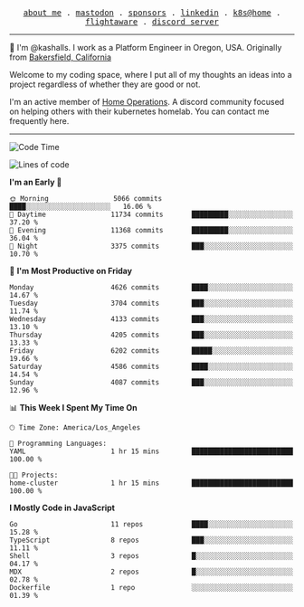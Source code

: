 <p align="center">
  <samp>
    <a href="https://jordanjones.org/">about me</a> .
    <a rel="me" href="https://mastodon.social/@kashall">mastodon</a> .
    <a href="https://github.com/sponsors/kashalls">sponsors</a> .
    <a href="https://linkedin.com/in/jordpjones">linkedin</a> .
    <a href="https://github.com/kashalls/home-cluster">k8s@home</a> .
    <a href="https://flightaware.com/adsb/stats/user/kashalls">flightaware</a> .
    <a href="https://discord.gg/V2WrCfqba9">discord server</a>
  </samp>
</p>

----------------------------------------------------------------

:wave: I'm @kashalls. I work as a Platform Engineer in Oregon, USA. Originally from [Bakersfield, California](https://maps.app.goo.gl/QQMtywTWghpXB6Tu6)

Welcome to my coding space, where I put all of my thoughts an ideas into a project regardless of whether they are good or not.

I'm an active member of [Home Operations](https://discord.gg/home-operations). A discord community focused on helping others with their kubernetes homelab. You can contact me frequently here.

----------------------------------------------------------------
<!--START_SECTION:waka-->
![Code Time](http://img.shields.io/badge/Code%20Time-2%2C405%20hrs%2035%20mins-blue)

![Lines of code](https://img.shields.io/badge/From%20Hello%20World%20I%27ve%20Written-9.8%20million%20lines%20of%20code-blue)

**I'm an Early 🐤** 

```text
🌞 Morning                5066 commits        ████░░░░░░░░░░░░░░░░░░░░░   16.06 % 
🌆 Daytime                11734 commits       █████████░░░░░░░░░░░░░░░░   37.20 % 
🌃 Evening                11368 commits       █████████░░░░░░░░░░░░░░░░   36.04 % 
🌙 Night                  3375 commits        ███░░░░░░░░░░░░░░░░░░░░░░   10.70 % 
```
📅 **I'm Most Productive on Friday** 

```text
Monday                   4626 commits        ████░░░░░░░░░░░░░░░░░░░░░   14.67 % 
Tuesday                  3704 commits        ███░░░░░░░░░░░░░░░░░░░░░░   11.74 % 
Wednesday                4133 commits        ███░░░░░░░░░░░░░░░░░░░░░░   13.10 % 
Thursday                 4205 commits        ███░░░░░░░░░░░░░░░░░░░░░░   13.33 % 
Friday                   6202 commits        █████░░░░░░░░░░░░░░░░░░░░   19.66 % 
Saturday                 4586 commits        ████░░░░░░░░░░░░░░░░░░░░░   14.54 % 
Sunday                   4087 commits        ███░░░░░░░░░░░░░░░░░░░░░░   12.96 % 
```


📊 **This Week I Spent My Time On** 

```text
🕑︎ Time Zone: America/Los_Angeles

💬 Programming Languages: 
YAML                     1 hr 15 mins        █████████████████████████   100.00 % 

🐱‍💻 Projects: 
home-cluster             1 hr 15 mins        █████████████████████████   100.00 % 
```

**I Mostly Code in JavaScript** 

```text
Go                       11 repos            ████░░░░░░░░░░░░░░░░░░░░░   15.28 % 
TypeScript               8 repos             ███░░░░░░░░░░░░░░░░░░░░░░   11.11 % 
Shell                    3 repos             █░░░░░░░░░░░░░░░░░░░░░░░░   04.17 % 
MDX                      2 repos             █░░░░░░░░░░░░░░░░░░░░░░░░   02.78 % 
Dockerfile               1 repo              ░░░░░░░░░░░░░░░░░░░░░░░░░   01.39 % 
```




<!--END_SECTION:waka-->
